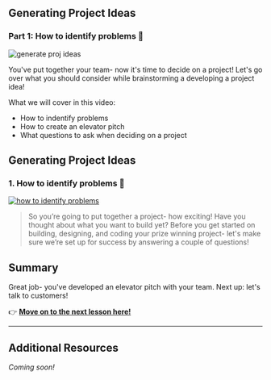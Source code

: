 
## Generating Project Ideas
### Part 1:  How to identify problems 🤔

![generate proj ideas](https://user-images.githubusercontent.com/18564645/133836600-4e8a62f0-224e-45b2-bdd3-745b9579fdc6.png)


You've put together your team- now it's time to decide on a project! Let's go over what you should consider while brainstorming a developing a project idea!

What we will cover in this video: 

- How to indentify problems
- How to create an elevator pitch
- What questions to ask when deciding on a project

## Generating Project Ideas

### 1. How to identify problems 🤔

[![how to identify problems](https://user-images.githubusercontent.com/18564645/133838418-89989b4e-dd44-40ee-acc2-6cef96c6bb25.png)](https://youtu.be/L7Hyr-aU2hA "Generating Project Ideas: How to Identify Problems")

> So you’re going to put together a project- how exciting! Have you thought about what you want to build yet? Before you get started on building, designing, and coding your prize winning project- let's make sure we’re set up for success by answering a couple of questions!

## Summary

Great job- you've developed an elevator pitch with your team. Next up: let's talk to customers!

👉  [**Move on to the next lesson here!**](https://github.com/microsoft/ImagineCup/tree/main/3-Generating-Project-Ideas/2)

---

## Additional Resources
_Coming soon!_
